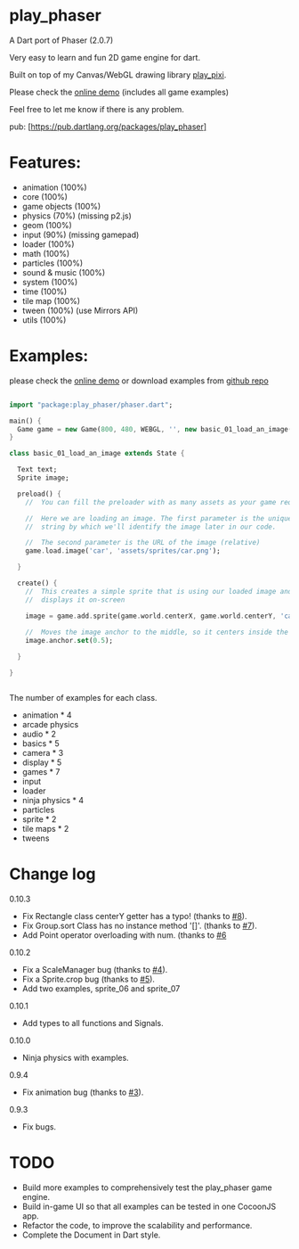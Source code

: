 play_phaser
=========
A Dart port of Phaser (2.0.7)

Very easy to learn and fun 2D game engine for dart.

Built on top of my Canvas/WebGL drawing library [play_pixi][1].

Please check the [online demo][3] (includes all game examples)

Feel free to let me know if there is any problem.

pub: [https://pub.dartlang.org/packages/play_phaser]


Features:
=========
* animation (100%)
* core (100%)
* game objects (100%)
* physics (70%) (missing p2.js)
* geom (100%)
* input (90%) (missing gamepad)
* loader (100%)
* math (100%)
* particles (100%)
* sound & music (100%)
* system (100%)
* time (100%)
* tile map (100%)
* tween (100%) (use Mirrors API)
* utils (100%)



Examples:
=========



please check the [online demo][3] or download examples from [github repo][2]


```dart

import "package:play_phaser/phaser.dart";

main() {
  Game game = new Game(800, 480, WEBGL, '', new basic_01_load_an_image());
}

class basic_01_load_an_image extends State {

  Text text;
  Sprite image;

  preload() {
    //  You can fill the preloader with as many assets as your game requires

    //  Here we are loading an image. The first parameter is the unique
    //  string by which we'll identify the image later in our code.

    //  The second parameter is the URL of the image (relative)
    game.load.image('car', 'assets/sprites/car.png');

  }

  create() {
    //  This creates a simple sprite that is using our loaded image and
    //  displays it on-screen

    image = game.add.sprite(game.world.centerX, game.world.centerY, 'car');
    
    //  Moves the image anchor to the middle, so it centers inside the game properly
    image.anchor.set(0.5);

  }

}



```

The number of examples for each class.

* animation * 4
* arcade physics
* audio * 2
* basics * 5
* camera * 3
* display * 5
* games * 7
* input
* loader
* ninja physics * 4
* particles
* sprite * 2
* tile maps * 2
* tweens

Change log
==========
0.10.3
 * Fix Rectangle class centerY getter has a typo! (thanks to [#8](https://github.com/playif/play_phaser/issues/8)).
 * Fix Group.sort Class has no instance method '[]'. (thanks to [#7](https://github.com/playif/play_phaser/issues/7)).
 * Add Point operator overloading with num. (thanks to [#6](https://github.com/playif/play_phaser/issues/6)

0.10.2
 * Fix a ScaleManager bug (thanks to [#4](https://github.com/playif/play_phaser/issues/4)).
 * Fix a Sprite.crop bug (thanks to [#5](https://github.com/playif/play_phaser/issues/5)).
 * Add two examples, sprite_06 and sprite_07
 
0.10.1
 * Add types to all functions and Signals.

0.10.0
 * Ninja physics with examples.

0.9.4
 * Fix animation bug (thanks to [#3](https://github.com/playif/play_phaser/issues/3)).

0.9.3
 * Fix bugs.


TODO
=========
* Build more examples to comprehensively test the play_phaser game engine.
* Build in-game UI so that all examples can be tested in one CocoonJS app.
* Refactor the code, to improve the scalability and performance.
* Complete the Document in Dart style.


[1]: https://github.com/playif/play_pixi
[2]: https://github.com/playif/play_phraser
[3]: http://playif.github.io/phaser_example/index.html
